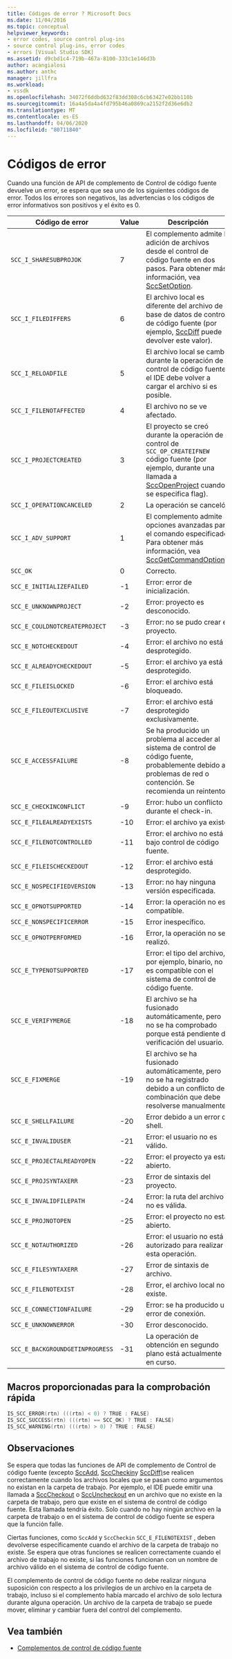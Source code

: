 ```yaml
---
title: Códigos de error ? Microsoft Docs
ms.date: 11/04/2016
ms.topic: conceptual
helpviewer_keywords:
- error codes, source control plug-ins
- source control plug-ins, error codes
- errors [Visual Studio SDK]
ms.assetid: d9cbd1c4-719b-467a-8100-333c1e146d3b
author: acangialosi
ms.author: anthc
manager: jillfra
ms.workload:
- vssdk
ms.openlocfilehash: 34072f6ddbd632f83dd308c6cb63427e02bb110b
ms.sourcegitcommit: 16a4a5da4a4fd795b46a0869ca2152f2d36e6db2
ms.translationtype: MT
ms.contentlocale: es-ES
ms.lasthandoff: 04/06/2020
ms.locfileid: "80711840"
---
```

# <a name="error-codes"></a>Códigos de error
Cuando una función de API de complemento de Control de código fuente devuelve un error, se espera que sea uno de los siguientes códigos de error. Todos los errores son negativos, las advertencias o los códigos de error informativos son positivos y el éxito es 0.

|Código de error|Value|Descripción|
|----------------|-----------|-----------------|
|`SCC_I_SHARESUBPROJOK`|7|El complemento admite la adición de archivos desde el control de código fuente en dos pasos. Para obtener más información, vea [SccSetOption](../extensibility/sccsetoption-function.md).|
|`SCC_I_FILEDIFFERS`|6|El archivo local es diferente del archivo de la base de datos de control de código fuente (por ejemplo, [SccDiff](../extensibility/sccdiff-function.md) puede devolver este valor).|
|`SCC_I_RELOADFILE`|5|El archivo local se cambió durante la operación de control de código fuente; el IDE debe volver a cargar el archivo si es posible.|
|`SCC_I_FILENOTAFFECTED`|4|El archivo no se ve afectado.|
|`SCC_I_PROJECTCREATED`|3|El proyecto se creó durante la operación de control de `SCC_OP_CREATEIFNEW` código fuente (por ejemplo, durante una llamada a [SccOpenProject](../extensibility/sccopenproject-function.md) cuando se especifica flag).|
|`SCC_I_OPERATIONCANCELED`|2|La operación se canceló.|
|`SCC_I_ADV_SUPPORT`|1|El complemento admite opciones avanzadas para el comando especificado. Para obtener más información, vea [SccGetCommandOptions](../extensibility/sccgetcommandoptions-function.md).|
|`SCC_OK`|0|Correcto.|
|`SCC_E_INITIALIZEFAILED`|-1|Error: error de inicialización.|
|`SCC_E_UNKNOWNPROJECT`|-2|Error: proyecto es desconocido.|
|`SCC_E_COULDNOTCREATEPROJECT`|-3|Error: no se pudo crear el proyecto.|
|`SCC_E_NOTCHECKEDOUT`|-4|Error: el archivo no está desprotegido.|
|`SCC_E_ALREADYCHECKEDOUT`|-5|Error: el archivo ya está desprotegido.|
|`SCC_E_FILEISLOCKED`|-6|Error: el archivo está bloqueado.|
|`SCC_E_FILEOUTEXCLUSIVE`|-7|Error: el archivo está desprotegido exclusivamente.|
|`SCC_E_ACCESSFAILURE`|-8|Se ha producido un problema al acceder al sistema de control de código fuente, probablemente debido a problemas de red o contención. Se recomienda un reintento.|
|`SCC_E_CHECKINCONFLICT`|-9|Error: hubo un conflicto durante el check-in.|
|`SCC_E_FILEALREADYEXISTS`|-10|Error: el archivo ya existe.|
|`SCC_E_FILENOTCONTROLLED`|-11|Error: el archivo no está bajo control de código fuente.|
|`SCC_E_FILEISCHECKEDOUT`|-12|Error: el archivo está desprotegido.|
|`SCC_E_NOSPECIFIEDVERSION`|-13|Error: no hay ninguna versión especificada.|
|`SCC_E_OPNOTSUPPORTED`|-14|Error: la operación no es compatible.|
|`SCC_E_NONSPECIFICERROR`|-15|Error inespecífico.|
|`SCC_E_OPNOTPERFORMED`|-16|Error, la operación no se realizó.|
|`SCC_E_TYPENOTSUPPORTED`|-17|Error: el tipo del archivo, por ejemplo, binario, no es compatible con el sistema de control de código fuente.|
|`SCC_E_VERIFYMERGE`|-18|El archivo se ha fusionado automáticamente, pero no se ha comprobado porque está pendiente de verificación del usuario.|
|`SCC_E_FIXMERGE`|-19|El archivo se ha fusionado automáticamente, pero no se ha registrado debido a un conflicto de combinación que debe resolverse manualmente.|
|`SCC_E_SHELLFAILURE`|-20|Error debido a un error de shell.|
|`SCC_E_INVALIDUSER`|-21|Error: el usuario no es válido.|
|`SCC_E_PROJECTALREADYOPEN`|-22|Error: el proyecto ya está abierto.|
|`SCC_E_PROJSYNTAXERR`|-23|Error de sintaxis del proyecto.|
|`SCC_E_INVALIDFILEPATH`|-24|Error: la ruta del archivo no es válida.|
|`SCC_E_PROJNOTOPEN`|-25|Error: el proyecto no está abierto.|
|`SCC_E_NOTAUTHORIZED`|-26|Error: el usuario no está autorizado para realizar esta operación.|
|`SCC_E_FILESYNTAXERR`|-27|Error de sintaxis de archivo.|
|`SCC_E_FILENOTEXIST`|-28|Error, el archivo local no existe.|
|`SCC_E_CONNECTIONFAILURE`|-29|Error: se ha producido un error de conexión.|
|`SCC_E_UNKNOWNERROR`|-30|Error desconocido.|
|`SCC_E_BACKGROUNDGETINPROGRESS`|-31|La operación de obtención en segundo plano está actualmente en curso.|

## <a name="macros-provided-for-quick-checking"></a>Macros proporcionadas para la comprobación rápida

```cpp
IS_SCC_ERROR(rtn) (((rtn) < 0) ? TRUE : FALSE)
IS_SCC_SUCCESS(rtn) (((rtn) == SCC_OK) ? TRUE : FALSE)
IS_SCC_WARNING(rtn) (((rtn) > 0) ? TRUE : FALSE)
```

## <a name="remarks"></a>Observaciones
 Se espera que todas las funciones de API de complemento de Control de código fuente (excepto [SccAdd](../extensibility/sccadd-function.md), [SccCheckin](../extensibility/scccheckin-function.md)y [SccDiff)](../extensibility/sccdiff-function.md)se realicen correctamente cuando los archivos locales que se pasan como argumentos no existan en la carpeta de trabajo. Por ejemplo, el IDE puede emitir una llamada a [SccCheckout](../extensibility/scccheckout-function.md) o [SccUncheckout](../extensibility/sccuncheckout-function.md) en un archivo que no existe en la carpeta de trabajo, pero que existe en el sistema de control de código fuente. Esta llamada tendría éxito. Solo cuando no hay ningún archivo en la carpeta de trabajo o en el sistema de control de código fuente se espera que la función falle.

 Ciertas funciones, como `SccAdd` y `SccCheckin` `SCC_E_FILENOTEXIST` , deben devolverse específicamente cuando el archivo de la carpeta de trabajo no existe. Se espera que otras funciones se realicen correctamente cuando el archivo de trabajo no existe, si las funciones funcionan con un nombre de archivo válido en el sistema de control de código fuente.

 El complemento de control de código fuente no debe realizar ninguna suposición con respecto a los privilegios de un archivo en la carpeta de trabajo, incluso si el complemento había marcado el archivo de solo lectura durante alguna operación. Un archivo de la carpeta de trabajo se puede mover, eliminar y cambiar fuera del control del complemento.

## <a name="see-also"></a>Vea también
- [Complementos de control de código fuente](../extensibility/source-control-plug-ins.md)
